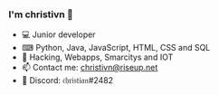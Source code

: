 ### I'm christivn 👋

- 💻 Junior developer
- ⌨ Python, Java, JavaScript, HTML, CSS and SQL
- 🌱 Hacking, Webapps, Smarcitys and IOT
- 📫 Contact me: christivn@riseup.net
- 💬 Discord: 𝔠𝔥𝔯𝔦𝔰𝔱𝔦𝔞𝔫#2482
